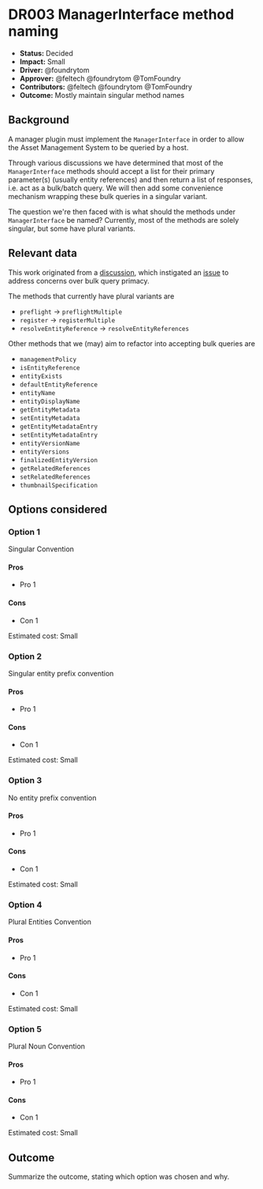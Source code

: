 # DR003 ManagerInterface method naming

- **Status:** Decided
- **Impact:** Small
- **Driver:** @foundrytom
- **Approver:** @feltech @foundrytom @TomFoundry
- **Contributors:** @feltech @foundrytom @TomFoundry
- **Outcome:** Mostly maintain singular method names

## Background

A manager plugin must implement the `ManagerInterface` in order to allow
the Asset Management System to be queried by a host. 

Through various discussions we have determined that most of
the `ManagerInterface` methods should accept a list for their primary
parameter(s) (usually entity references) and then return a list of
responses, i.e. act as a bulk/batch query. We will then add some
convenience mechanism wrapping these bulk queries in a singular
variant.

The question we're then faced with is what should the methods under
`ManagerInterface` be named? Currently, most of the methods are solely
singular, but some have plural variants. 


## Relevant data

This work originated from a [discussion](https://github.com/TheFoundryVisionmongers/OpenAssetIO/discussions/37),
which instigated an [issue](https://github.com/TheFoundryVisionmongers/OpenAssetIO/issues/43) 
to address concerns over bulk query primacy.

The methods that currently have plural variants are
* `preflight` -> `preflightMultiple`
* `register` -> `registerMultiple`
* `resolveEntityReference` -> `resolveEntityReferences`

Other methods that we (may) aim to refactor into accepting bulk queries
are

* `managementPolicy`
* `isEntityReference`
* `entityExists`
* `defaultEntityReference`
* `entityName`
* `entityDisplayName`
* `getEntityMetadata`
* `setEntityMetadata`
* `getEntityMetadataEntry`
* `setEntityMetadataEntry`
* `entityVersionName`
* `entityVersions`
* `finalizedEntityVersion`
* `getRelatedReferences`
* `setRelatedReferences`
* `thumbnailSpecification`

## Options considered

### Option 1

Singular Convention

#### Pros

 - Pro 1

#### Cons

 - Con 1

Estimated cost: Small

### Option 2

Singular entity prefix convention

#### Pros

 - Pro 1

#### Cons

 - Con 1

Estimated cost: Small

### Option 3

No entity prefix convention

#### Pros

 - Pro 1

#### Cons

 - Con 1

Estimated cost: Small

### Option 4

Plural Entities Convention

#### Pros

 - Pro 1

#### Cons

 - Con 1

Estimated cost: Small

### Option 5

Plural Noun Convention

#### Pros

 - Pro 1

#### Cons

 - Con 1

Estimated cost: Small

## Outcome

Summarize the outcome, stating which option was chosen and why.